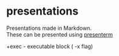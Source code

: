 # presentations

Presentations made in Markdown.  
These can be presented using [presenterm](https://github.com/mfontanini/presenterm)


+exec - executable block ( -x flag)